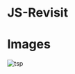 # JS-Revisit
# Images

![tsp](https://github.com/hisekr/JS-Revisit/assets/40202261/a4bae494-2515-4c09-8951-21678c63b733)
